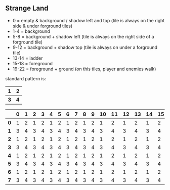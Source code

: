 ## Strange Land
* 0 = empty & background / shadow left and top (tile is always on the right side & under forground tiles)
* 1-4 = background 
* 5-8 = background + shadow left (tile is always on the right side of a forground tile)
* 9-12 = background + shadow top (tile is always on under a forground tile)
* 13-14 = ladder
* 15-18 = foreground
* 19-22 = foreground + ground (on this tiles, player and enemies walk)

standard pattern is:

| 1 	| 2 	|
|---	|---	|
| **3** | **4** |


|   	| 0 | 1 | 2 | 3 | 4 | 5 | 6 | 7 | 8 | 9 | 10| 11| 12| 13| 14| 15|
|---	|---|---|---|---|---|---|---|---|---|---|---|---|---|---|---|---|
| **0** | 1 | 2 | 1 | 2 | 1 | 2 | 1 | 2 | 1 | 2 | 1 | 2 | 1 | 2 | 1 | 2 |
| **1** | 3 | 4 | 3 | 4 | 3 | 4 | 3 | 4 | 3 | 4 | 3 | 4 | 3 | 4 | 3 | 4 |
| **2** | 1 | 2 | 1 | 2 | 1 | 2 | 1 | 2 | 1 | 2 | 1 | 2 | 1 | 2 | 1 | 2 |
| **3** | 3 | 4 | 3 | 4 | 3 | 4 | 3 | 4 | 3 | 4 | 3 | 4 | 3 | 4 | 3 | 4 |
| **4** | 1 | 2 | 1 | 2 | 1 | 2 | 1 | 2 | 1 | 2 | 1 | 2 | 1 | 2 | 1 | 2 |
| **5** | 3 | 4 | 3 | 4 | 3 | 4 | 3 | 4 | 3 | 4 | 3 | 4 | 3 | 4 | 3 | 4 |
| **6** | 1 | 2 | 1 | 2 | 1 | 2 | 1 | 2 | 1 | 2 | 1 | 2 | 1 | 2 | 1 | 2 |
| **7** | 3 | 4 | 3 | 4 | 3 | 4 | 3 | 4 | 3 | 4 | 3 | 4 | 3 | 4 | 3 | 4 |
